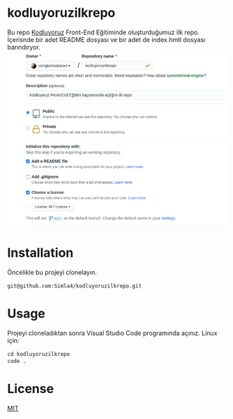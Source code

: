 # kodluyoruzilkrepo
Bu repo [Kodluyoruz](https://www.kodluyoruz.org/) Front-End Eğitiminde oluşturduğumuz ilk repo. İçerisnde bir adet README dosyası ve bir adet de index.hmtl dosyası barındıryor.
![github](figures/github.png)

# Installation
Öncelikle bu projeyi clonelayın.
```
git@github.com:Simla4/kodluyoruzilkrepo.git
```
# Usage
Projeyi cloneladıktan sonra Visual Studio Code programında açınız.
Linux için:
```
cd kodluyoruzilkrepo
code .
```

# License
 [MIT](https://choosealicense.com/licenses/mit/)